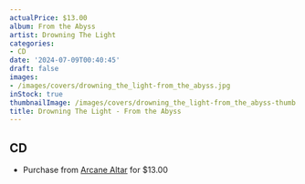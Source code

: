 ```yaml
---
actualPrice: $13.00
album: From the Abyss
artist: Drowning The Light
categories:
- CD
date: '2024-07-09T00:40:45'
draft: false
images:
- /images/covers/drowning_the_light-from_the_abyss.jpg
inStock: true
thumbnailImage: /images/covers/drowning_the_light-from_the_abyss-thumb.jpg
title: Drowning The Light - From the Abyss
---
```


## CD
* Purchase from [Arcane Altar](https://arcanealtar.bigcartel.com/product/drowning-the-light-from-the-abyss-cd) for $13.00

